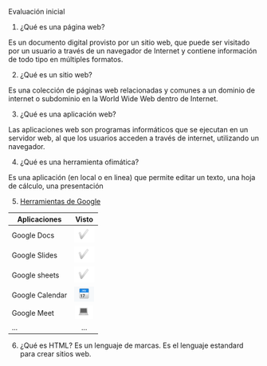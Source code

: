Evaluación inicial
1. ¿Qué es una página web?

Es un documento digital provisto por un sitio web, que puede ser visitado por un usuario a través de un navegador de Internet y contiene información de todo tipo en múltiples formatos.

2. ¿Qué es un sitio web?

Es una colección de páginas web relacionadas y comunes a un dominio de internet o subdominio en la World Wide Web dentro de Internet.

3. ¿Qué es una aplicación web?

Las aplicaciones web son programas informáticos que se ejecutan en un servidor web, al que los usuarios acceden a través de internet, utilizando un navegador.

4. ¿Qué es una herramienta ofimática?

Es una aplicación (en local o en linea) que permite editar un texto, una hoja de cálculo, una
presentación

5. [Herramientas de Google](https://www.google.com/intl/es-419/chrome/browser-tools/)

| **Aplicaciones** | **Visto** |
| ----------------|:----------:|
| Google Docs | ![alt text](https://github.com/polesteban/SMX2_M08_UF1_A2/blob/main/check.PNG "Imágen check")|
| Google Slides | ![alt text](https://github.com/polesteban/SMX2_M08_UF1_A2/blob/main/check.PNG "Imágen check")|
| Google sheets | ![alt text](https://github.com/polesteban/SMX2_M08_UF1_A2/blob/main/check.PNG "Imágen check")|
| Google Calendar | ![alt text](https://github.com/polesteban/SMX2_M08_UF1_A2/blob/main/calend.PNG "Imágen calendario") |
| Google Meet | ![alt text](https://github.com/polesteban/SMX2_M08_UF1_A2/blob/main/ordenador.PNG "Imágen ordenaodr") |
| ... | ... |

6. ¿Qué es HTML?
Es un lenguaje de marcas. Es el lenguaje estandard para crear sitios web.

<!DOCTYPE html>
<html lang="en">
<head>
<meta charset="UTF-8">
<meta http-equiv="X-UA-Compatible" content="IE=edge">
<meta name="viewport" content="width=device-width, initial-scale=1.0">
<title>Document</title>
</head>
<body>
</body>
</html>
